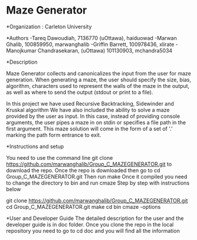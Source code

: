 # Maze Generator
*Organization : Carleton University

*Authors -Tareq Dawoudiah, 7136770 (uOttawa), haiduowad -Marwan Ghalib, 100859950, marwanghalib -Griffin Barrett, 100978436, xlirate -Manojkumar Chandrasekaran, (uOttawa) 101130903, mchandra5034

*Description

Maze Generator collects and canonicalizes the input from the user for maze generation. When generating a maze, the user should specify the size, bias, algorithm, characters used to represent the walls of the maze in the output, as well as where to send the output (stdout or print to a file).

In this project we have used Recursive Backtracking, Sidewinder and Kruskal algorithm We have also included the ability to solve a maze provided by the user as input. In this case, instead of providing console arguments, the user pipes a maze in on stdin or specifies a file path in the first argument. This maze solution will come in the form of a set of '.' marking the path form entrance to exit.

*Instructions and setup

You need to use the command line git clone https://github.com/marwanghalib/Group_C_MAZEGENERATOR.git to download the repo.
Once the repo is downloaded then go to cd Group_C_MAZEGENERATOR.git
Then run make
Once it compiled you need to change the directory to bin and run cmaze
Step by step with instructions below

git clone https://github.com/marwanghalib/Group_C_MAZEGENERATOR.git cd Group_C_MAZEGENERATOR.git make cd bin cmaze -options

*User and Developer Guide The detailed description for the user and the developer guide is in doc folder. Once you clone the repo in the local repository you need to go to cd doc and you will find all the information
